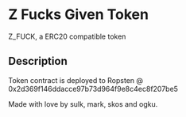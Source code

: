 # Z Fucks Given Token

Z_FUCK, a ERC20 compatible token

## Description

Token contract is deployed to Ropsten @ 0x2d369f146ddacce97b73d964f9e8c4ec8f207be5

Made with love by sulk, mark, skos and ogku.

